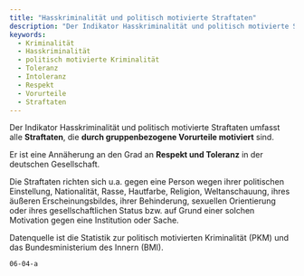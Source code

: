 ```yaml
---
title: "Hasskriminalität und politisch motivierte Straftaten"
description: "Der Indikator Hasskriminalität und politisch motivierte Straftaten umfasst alle Straftaten, die durch gruppenbezogene Vorurteile motiviert sind."
keywords:
  - Kriminalität
  - Hasskriminalität
  - politisch motivierte Kriminalität
  - Toleranz
  - Intoleranz
  - Respekt
  - Vorurteile
  - Straftaten
---
```

<!-- Prologue start -->

Der Indikator Hasskriminalität und politisch motivierte Straftaten umfasst alle **Straftaten**, die **durch gruppenbezogene Vorurteile motiviert** sind.

Er ist eine Annäherung an den Grad an **Respekt und Toleranz** in der deutschen Gesellschaft.

Die Straftaten richten sich u.a. gegen eine Person wegen ihrer politischen Einstellung, Nationalität, Rasse, Hautfarbe, Religion, Weltanschauung, ihres äußeren Erscheinungsbildes, ihrer Behinderung, sexuellen Orientierung oder ihres gesellschaftlichen Status bzw. auf Grund einer solchen Motivation gegen eine Institution  oder Sache. 

Datenquelle ist die Statistik zur politisch motivierten Kriminalität (PKM) und das Bundesministerium des Innern (BMI).

<!-- Prologue end -->

```chart
06-04-a
```

